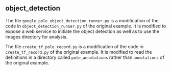 ## object_detection

The file `google_pole_object_detection_runner.py` is a modification of the code in `object_detection_runner.py` of the original example. It is modified to expose a web service to initiate the object detection as well as to use the images directory for analysis.

The file `create_tf_pole_record.py` is a modification of the code in `create_tf_record.py` of the original example. It is modified to read the definitions in a directory called `pole_annotations` rather than `annotations` of the original example.